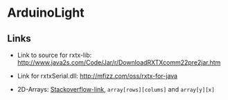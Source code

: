 ArduinoLight
============

Links
-----

* Link to source for rxtx-lib: http://www.java2s.com/Code/Jar/r/DownloadRXTXcomm22pre2jar.htm
* Link for rxtxSerial.dll: http://mfizz.com/oss/rxtx-for-java

* 2D-Arrays: [Stackoverflow-link](http://stackoverflow.com/questions/6630990/java-a-two-dimensional-array-is-stored-in-column-major-or-row-major-order), `array[rows][colums]` and `array[y][x]`
